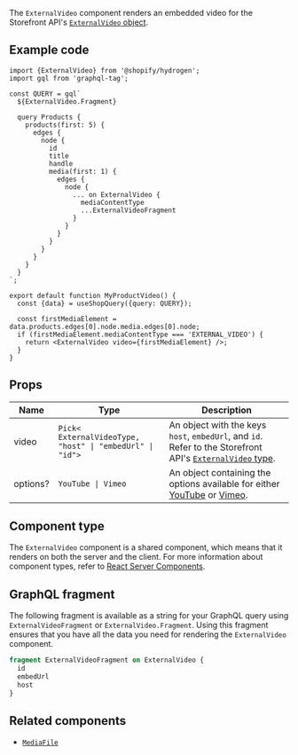 <!-- This file is generated from source code in the Shopify/hydrogen repo. Edit the files in /packages/hydrogen/src/components/ExternalVideo and run 'yarn generate-docs' at the root of this repo. For more information, refer to https://github.com/Shopify/shopify-dev/blob/master/content/internal/operations/hydrogen-reference-docs.md. -->

The `ExternalVideo` component renders an embedded video for the Storefront
API's [`ExternalVideo` object](/api/storefront/reference/products/externalvideo).

## Example code

```tsx
import {ExternalVideo} from '@shopify/hydrogen';
import gql from 'graphql-tag';

const QUERY = gql`
  ${ExternalVideo.Fragment}

  query Products {
    products(first: 5) {
      edges {
        node {
          id
          title
          handle
          media(first: 1) {
            edges {
              node {
                ... on ExternalVideo {
                  mediaContentType
                  ...ExternalVideoFragment
                }
              }
            }
          }
        }
      }
    }
  }
`;

export default function MyProductVideo() {
  const {data} = useShopQuery({query: QUERY});

  const firstMediaElement = data.products.edges[0].node.media.edges[0].node;
  if (firstMediaElement.mediaContentType === 'EXTERNAL_VIDEO') {
    return <ExternalVideo video={firstMediaElement} />;
  }
}
```

## Props

| Name     | Type                                                                                 | Description                                                                                                                                                                                                                       |
| -------- | ------------------------------------------------------------------------------------ | --------------------------------------------------------------------------------------------------------------------------------------------------------------------------------------------------------------------------------- |
| video    | <code>Pick<<wbr>ExternalVideoType, "host" &#124; "embedUrl" &#124; "id"<wbr>></code> | An object with the keys `host`, `embedUrl`, and `id`. Refer to the Storefront API's [`ExternalVideo` type](/api/storefront/reference/products/externalvideo).                                                                     |
| options? | <code>YouTube &#124; Vimeo</code>                                                    | An object containing the options available for either [YouTube](https://developers.google.com/youtube/player_parameters#Parameters) or [Vimeo](https://vimeo.zendesk.com/hc/en-us/articles/360001494447-Using-Player-Parameters). |

## Component type

The `ExternalVideo` component is a shared component, which means that it renders on both the server and the client. For more information about component types, refer to [React Server Components](/custom-storefronts/hydrogen/framework/react-server-components).

## GraphQL fragment

The following fragment is available as a string for your GraphQL query using `ExternalVideoFragment` or `ExternalVideo.Fragment`. Using this fragment ensures that you have all the data you need for rendering the `ExternalVideo` component.

```graphql
fragment ExternalVideoFragment on ExternalVideo {
  id
  embedUrl
  host
}
```

## Related components

- [`MediaFile`](/api/hydrogen/components/primitive/mediafile)
